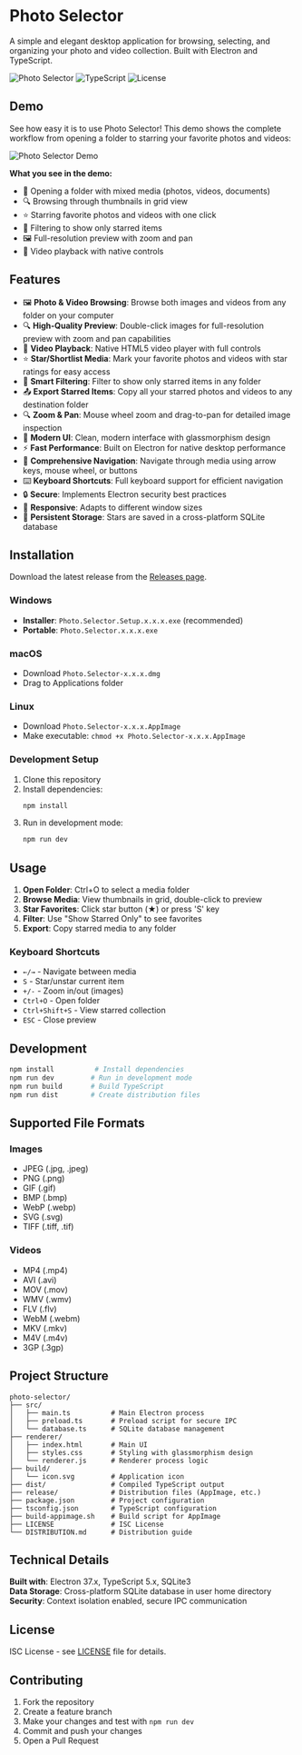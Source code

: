 # Photo Selector

A simple and elegant desktop application for browsing, selecting, and organizing your photo and video collection. Built with Electron and TypeScript.

![Photo Selector](https://img.shields.io/badge/electron-37.x-blue) ![TypeScript](https://img.shields.io/badge/typescript-5.x-blue) ![License](https://img.shields.io/badge/license-ISC-green)

## Demo

See how easy it is to use Photo Selector! This demo shows the complete workflow from opening a folder to starring your favorite photos and videos:

![Photo Selector Demo](usage/v1.1.1.gif)

**What you see in the demo:**
- 📂 Opening a folder with mixed media (photos, videos, documents)
- 🔍 Browsing through thumbnails in grid view
- ⭐ Starring favorite photos and videos with one click
- 🎯 Filtering to show only starred items
- 🖼️ Full-resolution preview with zoom and pan
- 🎥 Video playback with native controls

## Features

- 🖼️ **Photo & Video Browsing**: Browse both images and videos from any folder on your computer
- 🔍 **High-Quality Preview**: Double-click images for full-resolution preview with zoom and pan capabilities
- 🎥 **Video Playback**: Native HTML5 video player with full controls
- ⭐ **Star/Shortlist Media**: Mark your favorite photos and videos with star ratings for easy access
- 🔽 **Smart Filtering**: Filter to show only starred items in any folder
- 📤 **Export Starred Items**: Copy all your starred photos and videos to any destination folder
- 🔍 **Zoom & Pan**: Mouse wheel zoom and drag-to-pan for detailed image inspection
- 🎨 **Modern UI**: Clean, modern interface with glassmorphism design
- ⚡ **Fast Performance**: Built on Electron for native desktop performance
- 🧭 **Comprehensive Navigation**: Navigate through media using arrow keys, mouse wheel, or buttons
- ⌨️ **Keyboard Shortcuts**: Full keyboard support for efficient navigation
- 🔒 **Secure**: Implements Electron security best practices
- 📱 **Responsive**: Adapts to different window sizes
- 💾 **Persistent Storage**: Stars are saved in a cross-platform SQLite database

## Installation

Download the latest release from the [Releases page](https://github.com/ParikhKadam/photo-selector/releases).

### Windows
- **Installer**: `Photo.Selector.Setup.x.x.x.exe` (recommended)
- **Portable**: `Photo.Selector.x.x.x.exe`

### macOS
- Download `Photo.Selector-x.x.x.dmg`
- Drag to Applications folder

### Linux
- Download `Photo.Selector-x.x.x.AppImage`
- Make executable: `chmod +x Photo.Selector-x.x.x.AppImage`

### Development Setup
1. Clone this repository
2. Install dependencies:
   ```bash
   npm install
   ```
3. Run in development mode:
   ```bash
   npm run dev
   ```

## Usage

1. **Open Folder**: Ctrl+O to select a media folder
2. **Browse Media**: View thumbnails in grid, double-click to preview
3. **Star Favorites**: Click star button (★) or press 'S' key
4. **Filter**: Use "Show Starred Only" to see favorites
5. **Export**: Copy starred media to any folder

### Keyboard Shortcuts
- `←/→` - Navigate between media
- `S` - Star/unstar current item
- `+/-` - Zoom in/out (images)
- `Ctrl+O` - Open folder
- `Ctrl+Shift+S` - View starred collection
- `ESC` - Close preview

## Development

```bash
npm install          # Install dependencies
npm run dev         # Run in development mode
npm run build       # Build TypeScript
npm run dist        # Create distribution files
```

## Supported File Formats

### Images
- JPEG (.jpg, .jpeg)
- PNG (.png)
- GIF (.gif)
- BMP (.bmp)
- WebP (.webp)
- SVG (.svg)
- TIFF (.tiff, .tif)

### Videos
- MP4 (.mp4)
- AVI (.avi)
- MOV (.mov)
- WMV (.wmv)
- FLV (.flv)
- WebM (.webm)
- MKV (.mkv)
- M4V (.m4v)
- 3GP (.3gp)

## Project Structure

```
photo-selector/
├── src/
│   ├── main.ts          # Main Electron process
│   ├── preload.ts       # Preload script for secure IPC
│   └── database.ts      # SQLite database management
├── renderer/
│   ├── index.html       # Main UI
│   ├── styles.css       # Styling with glassmorphism design
│   └── renderer.js      # Renderer process logic
├── build/
│   └── icon.svg         # Application icon
├── dist/                # Compiled TypeScript output
├── release/             # Distribution files (AppImage, etc.)
├── package.json         # Project configuration
├── tsconfig.json        # TypeScript configuration
├── build-appimage.sh    # Build script for AppImage
├── LICENSE              # ISC License
└── DISTRIBUTION.md      # Distribution guide
```

## Technical Details

**Built with**: Electron 37.x, TypeScript 5.x, SQLite3  
**Data Storage**: Cross-platform SQLite database in user home directory  
**Security**: Context isolation enabled, secure IPC communication

## License

ISC License - see [LICENSE](LICENSE) file for details.

## Contributing

1. Fork the repository
2. Create a feature branch
3. Make your changes and test with `npm run dev`
4. Commit and push your changes
5. Open a Pull Request
